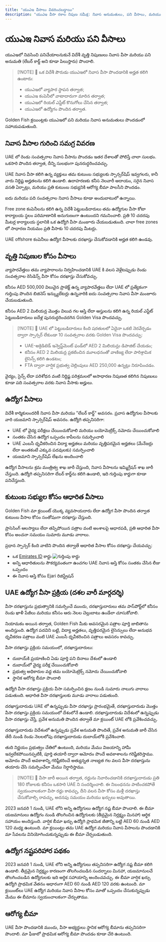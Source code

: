 ```yaml
---
title: "యుఎఇ వీసాలు వివరించబడ్డాయి"
description: "యుఎఇ వీసా రకాల నిపుణ సమీక్ష: నివాస అనుమతులు, పని వీసాలు, మరియు ఆధారిత వీసాలు. అవసరాలు మరియు ప్రాసెసింగ్ గురించి మీరు తెలుసుకోవలసినవన్నీ."
---
```


# యుఎఇ నివాస మరియు పని వీసాలు

యుఎఇలో నివసించి పనిచేయాలనుకునే విదేశీ వృత్తి నిపుణులు నివాస వీసా మరియు పని అనుమతి (లేబర్ కార్డ్ అని కూడా పిలుస్తారు) పొందాలి.

> [!NOTE] 💚 ఒక విదేశీ పౌరుడు యుఎఇలో నివాస వీసా పొందడానికి అర్హత కలిగి ఉంటారు:
>
> - యుఎఇలో వ్యాపార స్థాపన తర్వాత;
> - యుఎఇ కంపెనీలో వాటాదారుగా మారిన తర్వాత;
> - యుఎఇలో రియల్ ఎస్టేట్ కొనుగోలు చేసిన తర్వాత;
> - యుఎఇలో ఉద్యోగం పొందిన తర్వాత.

Golden Fish క్లయింట్లకు యుఎఇలో పని మరియు నివాస అనుమతులు పొందడంలో సహాయపడుతుంది.

## నివాస వీసాల గురించి సమగ్ర వివరణ

UAE లో రెండు సంవత్సరాల నివాస వీసాను పొందడం ఇతర దేశాలతో పోలిస్తే చాలా సులభం. ఒకసారి పొందిన తర్వాత, దీన్ని సులభంగా పునరుద్ధరించవచ్చు.

UAE నివాస వీసా కలిగి ఉన్న వ్యక్తులు తమ కుటుంబ సభ్యులకు స్పాన్సర్‌షిప్ ఇవ్వగలరు, కానీ వారు నిర్దిష్ట అర్హతలను కలిగి ఉండాలి. ఉదాహరణకు కనీస నెలవారీ ఆదాయం, సరైన నివాస వసతి ఏర్పాట్లు, మరియు ప్రతి కుటుంబ సభ్యునికి ఆరోగ్య బీమా పాలసీని పొందడం.

ఐదు మరియు పది సంవత్సరాల నివాస వీసాలు కూడా అందుబాటులో ఉన్నాయి.

Free zone కంపెనీలను కలిగి ఉన్న విదేశీ పెట్టుబడిదారులు తమ ఉద్యోగుల వీసా కోటా కార్యాలయ స్థలం పరిమాణానికి అనుగుణంగా ఉంటుందని గమనించాలి. ప్రతి 10 చదరపు మీటర్ల కార్యాలయ స్థలానికి ఒక ఉద్యోగి వీసా మంజూరు చేయబడుతుంది. చాలా free zones లో సాధారణ నియమం ప్రతి వీసాకు 10 చదరపు మీటర్లు.

UAE offshore కంపెనీలు ఉద్యోగ వీసాలకు దరఖాస్తు చేసుకోవడానికి అర్హత కలిగి ఉండవు.

## వృత్తి నిపుణుల కోసం వీసాలు

వ్యాపారవేత్తలు తమ వ్యాపారాలను నిర్వహించడానికి UAE కి వలస వెళ్లేటప్పుడు రెండు సంవత్సరాల రెసిడెన్స్ వీసా కోసం దరఖాస్తు చేసుకోవచ్చు.

కనీసం AED 500,000 విలువైన ప్రాజెక్ట్ ఉన్న వ్యాపారవేత్తలు లేదా UAE లో ప్రత్యేకంగా గుర్తింపు పొందిన బిజినెస్ ఇన్క్యుబేటర్లు ఉన్నవారికి ఐదు సంవత్సరాల నివాస వీసా మంజూరు చేయబడుతుంది.

కనీసం AED 2 మిలియన్ల మొత్తం విలువ గల ఆస్తి లేదా ఆస్తులను కలిగి ఉన్న రియల్ ఎస్టేట్ పెట్టుబడిదారులు ఐదేళ్ల పునరుద్ధరించదగిన Golden Visa పొందవచ్చు.

> [!NOTE] 💚 UAE లో పెట్టుబడిదారులు కింది షరతులలో ఏదైనా ఒకటి నెరవేర్చడం ద్వారా స్పాన్సర్ లేకుండా 10 సంవత్సరాల వరకు Golden Visa పొందవచ్చు:
>
> - UAE-అక్రెడిటెడ్ ఇన్వెస్ట్‌మెంట్ ఫండ్‌లో AED 2 మిలియన్లు డిపాజిట్ చేయడం;
> - కనీసం AED 2 మిలియన్ల ప్రకటించిన మూలధనంతో వాణిజ్య లేదా పారిశ్రామిక లైసెన్స్ కలిగి ఉండటం;
> - FTA ద్వారా వార్షిక ప్రభుత్వ చెల్లింపులు AED 250,000 ఉన్నట్లు నిరూపించడం.

వైద్యం, సైన్స్ లేదా పరిశోధన వంటి నిర్దిష్ట పరిశ్రమలలో అసాధారణ నిపుణత కలిగిన నిపుణులు కూడా పది సంవత్సరాల వరకు నివాస వీసాకు అర్హులు.

## ఉద్యోగ వీసాలు

విదేశీ కార్మికులందరికీ నివాస వీసా మరియు "లేబర్ కార్డ్" అవసరం. ప్రవాస ఉద్యోగుల వీసాలకు వారి యజమాని స్పాన్సర్‌షిప్ అవసరం. ఉద్యోగి తప్పనిసరిగా:

- UAE లో వైద్య పరీక్షలు చేయించుకోవాలి మరియు బయోమెట్రిక్స్ నమోదు చేయించుకోవాలి
- సంతకం చేసిన ఉద్యోగ ఒప్పందం కాపీలను సమర్పించాలి
- UAE ఎంబసీ ధృవీకరించిన విద్యా అర్హతలు మరియు వృత్తిపరమైన అర్హతలు (మేనేజర్లు లేదా అంతకంటే ఎక్కువ పదవులకు) సమర్పించాలి
- యజమాని స్పాన్సర్‌షిప్ లేఖను అందించాలి

ఉద్యోగ వీసాలను శ్రమ మంత్రిత్వ శాఖ జారీ చేస్తుంది, నివాస వీసాలను ఇమ్మిగ్రేషన్ శాఖ జారీ చేస్తుంది. ఉద్యోగి తప్పనిసరిగా లేబర్ కార్డ్‌ను కలిగి ఉండాలి, ఇది గుర్తింపు కార్డుగా కూడా పనిచేస్తుంది.

## కుటుంబ సభ్యుల కోసం ఆధారిత వీసాలు

Golden Fish మా క్లయింట్ యొక్క వ్యవసాయదారు లేదా ఉద్యోగ వీసా పొందిన తర్వాత కుటుంబ వీసాల కోసం సంతోషంగా దరఖాస్తు చేస్తుంది.

ప్రాసెసింగ్ ఆలస్యాలు లేదా తప్పిపోయిన పత్రాల వంటి అంశాలపై ఆధారపడి, ప్రతి ఆధారిత వీసా కోసం అంచనా సమయం సుమారు మూడు వారాలు.

ప్రధాన స్పాన్సర్ కింది వాటిని పొందిన తర్వాతే ఆధారిత వీసాల కోసం దరఖాస్తు చేయవచ్చు:

- ఒక [Emirates ID](https://u.ae/en/information-and-services/visa-and-emirates-id/emirates-id) కార్డు ![గుర్తింపు కార్డు](/img/ILONMASKID.webp)
- అన్ని ఆధారితులను సౌకర్యవంతంగా ఉంచగల UAE నివాస ఆస్తి కోసం సంతకం చేసిన లీజు ఒప్పందం
- ఈ నివాస ఆస్తి కోసం Ejari రిజిస్ట్రేషన్

## UAE ఉద్యోగ వీసా ప్రక్రియ (దశల వారీ మార్గదర్శి)

వీసా దరఖాస్తును ప్రభుత్వానికి సమర్పించే ముందు, దరఖాస్తుదారులు తమ పాస్‌పోర్ట్‌లో కనీసం రెండు ఖాళీ పేజీలు మరియు కనీసం ఆరు నెలల చెల్లుబాటు ఉండేలా చూసుకోవాలి.

నియామకం అయిన తర్వాత, Golden Fish మీకు అవసరమైన పత్రాల పూర్తి జాబితాను అందిస్తుంది. ఉద్యోగ పదవిని బట్టి, విద్యా అర్హతలు, వృత్తిపరమైన లైసెన్సులు లేదా అనుభవ ధృవీకరణ పత్రాలు వంటి UAE ఎంబసీ ధృవీకరించిన పత్రాలు అవసరం కావచ్చు.

వీసా దరఖాస్తు ప్రక్రియ సమయంలో, దరఖాస్తుదారులు:

- దుబాయ్‌కి ప్రయాణించి ఏడు పూర్తి పని దినాలు దేశంలో ఉండాలి
- దుబాయ్‌లో వైద్య పరీక్ష చేయించుకోవాలి
- ప్రభుత్వ అధికారుల వద్ద తమ బయోమెట్రిక్స్ నమోదు చేయించుకోవాలి
- స్థానిక ఆరోగ్య బీమా పొందాలి

ఉద్యోగి వీసా దరఖాస్తు ప్రక్రియ వీసా సమర్పించిన క్షణం నుండి సుమారు నాలుగు వారాలు పడుతుంది. ఆధారిత వీసా దరఖాస్తులకు మూడు వారాలు పడుతుంది.

దరఖాస్తుదారుడు UAE లో ఉన్నప్పుడు వీసా దరఖాస్తు ప్రారంభమైతే, దరఖాస్తుదారుడు మొత్తం వీసా దరఖాస్తు ప్రక్రియ సమయంలో దేశంలోనే ఉండాలి. దరఖాస్తుదారుడు విదేశంలో ఉన్నప్పుడు వీసా దరఖాస్తు చేస్తే, ప్రవేశ అనుమతి పొందిన తర్వాతే మా క్లయింట్ UAE లోకి ప్రవేశించవచ్చు.

దరఖాస్తుదారుడు విదేశంలో ఉన్నప్పుడు ప్రవేశ అనుమతి పొందితే, ప్రవేశ అనుమతి జారీ చేసిన తేదీ నుండి రెండు నెలలలోపు దరఖాస్తుదారుడు దుబాయ్‌లోకి ప్రవేశించాలి.

తుది నిర్ణయం ప్రభుత్వం చేతిలో ఉంటుంది, మరియు మేము విజయాన్ని హామీ ఇవ్వలేకపోయినప్పటికీ, పూర్తి తయారీ ద్వారా ఆమోదం పొందే అవకాశాలను గరిష్టీకరిస్తాము. ఆమోదం పొందే అవకాశాన్ని గరిష్టీకరించే అత్యున్నత నాణ్యత గల వలస వీసా దరఖాస్తును తయారు చేసి సమర్పించేలా మేము నిర్ధారిస్తాము.

> [!NOTE] 💚 వీసా జారీ అయిన తర్వాత, రద్దును నివారించడానికి దరఖాస్తుదారుడు ప్రతి 180 రోజులకు కనీసం ఒకసారి UAE ని సందర్శించాలి.
> ఈ నిబంధనను పాటించకపోతే స్వయంచాలకంగా వీసా రద్దు కావచ్చు, దీని వలన వీసా కోసం మళ్లీ దరఖాస్తు చేసుకోవాల్సి రావచ్చు, అదనపు సమయం మరియు ఖర్చులు అవుతాయి.

2023 జనవరి 1 నుండి, UAE లోని అన్ని ఉద్యోగులు ఉద్యోగ నష్ట బీమా పొందాలి. ఈ బీమా యజమానులు ఉద్యోగం నుండి తొలగించిన ఉద్యోగులకు (తీవ్రమైన నిర్లక్ష్యం మినహా) ఆర్థిక సహాయం అందిస్తుంది. వార్షిక బీమా ఖర్చు ఉద్యోగి ప్రాథమిక జీతాన్ని బట్టి AED 60 నుండి AED 120 మధ్య ఉంటుంది. మా క్లయింట్లు తమ UAE ఉద్యోగ మరియు నివాస వీసాలను పొందడానికి మా సేవలను వినియోగించుకున్నప్పుడు ఈ బీమా చేర్చబడుతుంది.

## ఉద్యోగ నష్టపరిహార పథకం

2023 జనవరి 1 నుండి, UAE లోని అన్ని ఉద్యోగులు తప్పనిసరిగా ఉద్యోగ నష్ట బీమా కలిగి ఉండాలి. తీవ్రమైన నిర్లక్ష్యం కారణంగా తొలగించబడిన సందర్భాలు మినహా, యజమానులచే తొలగించబడిన ఉద్యోగులకు ఇది ఆర్థిక సహాయాన్ని అందించవచ్చు. ఈ బీమా వార్షిక ఖర్చు ఉద్యోగి ప్రాథమిక వేతనం ఆధారంగా AED 60 నుండి AED 120 వరకు ఉంటుంది. మా క్లయింట్‌లు UAE ఉద్యోగ మరియు నివాస వీసాల కోసం మాతో ఒప్పందం చేసుకున్నప్పుడు మేము ఈ బీమాను స్వయంచాలకంగా చేర్చుతాము.

## ఆరోగ్య బీమా

UAE వీసా పొందడానికి ముందు, వీసా అభ్యర్థులు స్థానిక ఆరోగ్య బీమాను తప్పనిసరిగా పొందాలి. మా ఫీజులో ప్రాథమిక ఆరోగ్య బీమా పొందడం కూడా చేరి ఉంటుంది.